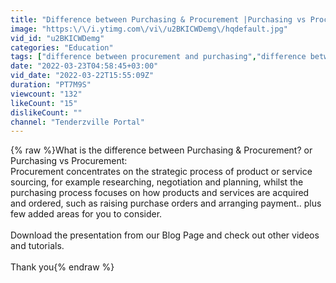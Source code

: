 ```yaml
---
title: "Difference between Purchasing & Procurement |Purchasing vs Procurement|Procurement process"
image: "https:\/\/i.ytimg.com\/vi\/u2BKICWDemg\/hqdefault.jpg"
vid_id: "u2BKICWDemg"
categories: "Education"
tags: ["difference between procurement and purchasing","difference between procurement and purchasing process","difference between purchasing and procurement"]
date: "2022-03-23T04:58:45+03:00"
vid_date: "2022-03-22T15:55:09Z"
duration: "PT7M9S"
viewcount: "132"
likeCount: "15"
dislikeCount: ""
channel: "Tenderzville Portal"
---
```

{% raw %}What is the difference between Purchasing &amp; Procurement? or Purchasing vs Procurement:<br />Procurement concentrates on the strategic process of product or service sourcing, for example researching, negotiation and planning, whilst the purchasing process focuses on how products and services are acquired and ordered, such as raising purchase orders and arranging payment.. plus few added areas for you to consider.<br /><br />Download the presentation from our Blog Page and check out other videos and tutorials. <br /><br />Thank you{% endraw %}
